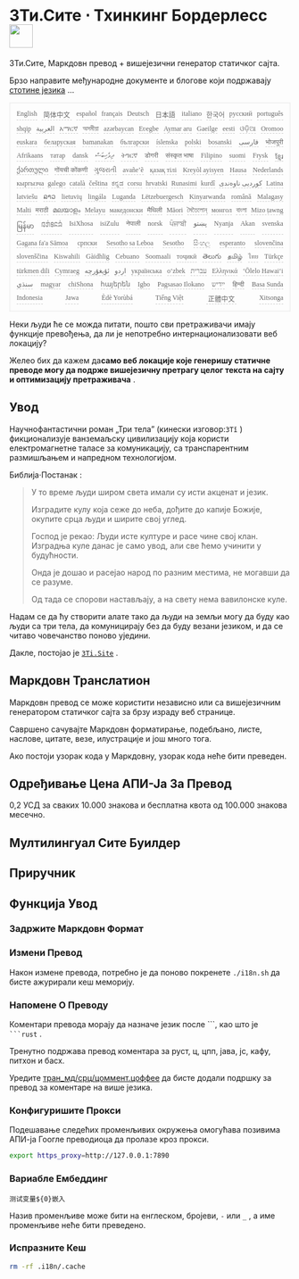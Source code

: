 <h1 style="justify-content:space-between">3Ти.Сите ⋅ Тхинкинг Бордерлесс <img src="//i-01.eu.org/3Ti/logo.svg" style="user-select:none;margin-top:-1px;width:42px"></h1>

3Ти.Сите, Маркдовн превод + вишејезични генератор статичког сајта.

Брзо направите међународне документе и блогове који подржавају [стотине језика](https://github.com/i18n-site/node/blob/main/lang/src/index.js) ...

<pre class="langli" style="display:flex;flex-wrap:wrap;background:transparent;border:1px solid #eee;font-size:12px;box-shadow:0 0 3px inset #eee;padding:12px 5px 4px 12px;justify-content:space-between;"><style>pre.langli i{font-weight:300;font-family:s;margin-right:7px;margin-bottom:8px;font-style:normal;color:#666;border-bottom:1px dashed #ccc;}</style><i>English</i><i> 简体中文 </i><i>español</i><i>français</i><i>Deutsch</i><i> 日本語 </i><i>italiano</i><i>한국어</i><i>русский</i><i>português</i><i>shqip</i><i>‫العربية‬</i><i>አማርኛ</i><i>অসমীয়া</i><i>azərbaycan</i><i>Eʋegbe</i><i>Aymar aru</i><i>Gaeilge</i><i>eesti</i><i>ଓଡ଼ିଆ</i><i>Oromoo</i><i>euskara</i><i>беларуская</i><i>bamanakan</i><i>български</i><i>íslenska</i><i>polski</i><i>bosanski</i><i>‫فارسی‬</i><i>भोजपुरी</i><i>Afrikaans</i><i>татар</i><i>dansk</i><i>‫ދިވެހިބަސް‬</i><i>ትግርኛ</i><i>डोगरी</i><i>संस्कृत भाषा</i><i>Filipino</i><i>suomi</i><i>Frysk</i><i>ខ្មែរ</i><i>ქართული</i><i>गोंयची कोंकणी</i><i>ગુજરાતી</i><i>avañe’ẽ</i><i>қазақ тілі</i><i>Kreyòl ayisyen</i><i>Hausa</i><i>Nederlands</i><i>кыргызча</i><i>galego</i><i>català</i><i>čeština</i><i>ಕನ್ನಡ</i><i>corsu</i><i>hrvatski</i><i>Runasimi</i><i>kurdî</i><i>‫کوردیی ناوەندی‬</i><i>Latina</i><i>latviešu</i><i>ລາວ</i><i>lietuvių</i><i>lingála</i><i>Luganda</i><i>Lëtzebuergesch</i><i>Kinyarwanda</i><i>română</i><i>Malagasy</i><i>Malti</i><i>मराठी</i><i>മലയാളം</i><i>Melayu</i><i>македонски</i><i>मैथिली</i><i>Māori</i><i>মৈতৈলোন্</i><i>монгол</i><i>বাংলা</i><i>Mizo ṭawng</i><i>မြန်မာ</i><i>𞄀𞄄𞄰𞄩𞄍𞄜𞄰</i><i>IsiXhosa</i><i>isiZulu</i><i>नेपाली</i><i>norsk</i><i>ਪੰਜਾਬੀ</i><i>‫پښتو‬</i><i>Nyanja</i><i>Akan</i><i>svenska</i><i>Gagana fa'a Sāmoa</i><i>српски</i><i>Sesotho sa Leboa</i><i>Sesotho</i><i>සිංහල</i><i>esperanto</i><i>slovenčina</i><i>slovenščina</i><i>Kiswahili</i><i>Gàidhlig</i><i>Cebuano</i><i>Soomaali</i><i>тоҷикӣ</i><i>తెలుగు</i><i>தமிழ்</i><i>ไทย</i><i>Türkçe</i><i>türkmen dili</i><i>Cymraeg</i><i>‫ئۇيغۇرچە‬</i><i>‫اردو‬</i><i>українська</i><i>o‘zbek</i><i>‫עברית‬</i><i>Ελληνικά</i><i>ʻŌlelo Hawaiʻi</i><i>‫سنڌي‬</i><i>magyar</i><i>chiShona</i><i>հայերեն</i><i>Igbo</i><i>Pagsasao Ilokano</i><i>‫ייִדיש‬</i><i>हिन्दी</i><i>Basa Sunda</i><i>Indonesia</i><i>Jawa</i><i>Èdè Yorùbá</i><i>Tiếng Việt</i><i> 正體中文 </i><i>Xitsonga</i></pre>

Неки људи ће се можда питати, пошто сви претраживачи имају функције превођења, да ли је непотребно интернационализовати веб локацију?

Желео бих да кажем да**само веб локације које генеришу статичне преводе могу да подрже вишејезичну претрагу целог текста на сајту и оптимизацију претраживача** .

## Увод

Научнофантастични роман „Три тела” (кинески изговор:`3Tǐ` ) фикционализује ванземаљску цивилизацију која користи електромагнетне таласе за комуникацију, са транспарентним размишљањем и напредном технологијом.

Библија·Постанак :

> У то време људи широм света имали су исти акценат и језик.
>
> Изградите кулу која сеже до неба, дођите до капије Божије, окупите срца људи и ширите свој углед.
>
> Господ је рекао: Људи исте културе и расе чине свој клан. Изградња куле данас је само увод, али све ћемо учинити у будућности.
>
> Онда је дошао и расејао народ по разним местима, не могавши да се разуме.
>
> Од тада се спорови настављају, а на свету нема вавилонске куле.

Надам се да ћу створити алате тако да људи на земљи могу да буду као људи са три тела, да комуницирају без да буду везани језиком, и да се читаво човечанство поново уједини.

Дакле, постојао је [`3Ti.Site`](//3Ti.Site) .

## Маркдовн Транслатион

Маркдовн превод се може користити независно или са вишејезичним генератором статичког сајта за брзу израду веб странице.

Савршено сачувајте Маркдовн форматирање, подебљано, листе, наслове, цитате, везе, илустрације и још много тога.

Ако постоји узорак кода у Маркдовну, узорак кода неће бити преведен.

## Одређивање Цена АПИ-Ја За Превод

0,2 УСД за сваких 10.000 знакова и бесплатна квота од 100.000 знакова месечно.

## Мултилингуал Сите Буилдер

## Приручник

## Функција Увод

### Задржите Маркдовн Формат

### Измени Превод

Након измене превода, потребно је да поново покренете `./i18n.sh` да бисте ажурирали кеш меморију.

### Напомене О Преводу

Коментари превода морају да назначе језик после \```, као што је ` ```rust` .

Тренутно подржава превод коментара за руст, ц, цпп, јава, јс, кафу, питхон и басх.

Уредите [тран_мд/срц/цоммент.цоффее](https://github.com/i18n-site/node/blob/main/tran_md/src/comment.coffee) да бисте додали подршку за превод за коментаре на више језика.

### Конфигуришите Прокси

Подешавање следећих променљивих окружења омогућава позивима АПИ-ја Гоогле преводиоца да пролазе кроз прокси.

```bash
export https_proxy=http://127.0.0.1:7890
```

### Вариабле Ембеддинг

```
测试变量${0}嵌入
```

Назив променљиве може бити на енглеском, бројеви, `-` или `_` , а име променљиве неће бити преведено.

### Испразните Кеш

```bash
rm -rf .i18n/.cache
```
